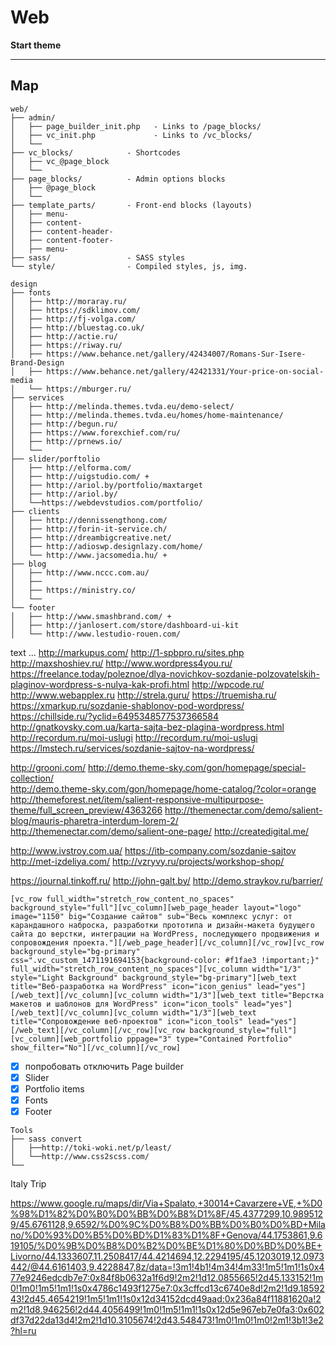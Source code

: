 # Web

**Start theme**


------------------------
Map
------------------------

```
web/
├── admin/           
│   ├── page_builder_init.php   - Links to /page_blocks/
│   ├── vc_init.php             - Links to /vc_blocks/
│   └──
├── vc_blocks/            - Shortcodes
│   ├── vc_@page_block
│   └──
├── page_blocks/          - Admin options blocks
│   ├── @page_block
│   └──
├── template_parts/       - Front-end blocks (layouts)
│   ├── menu-
│   ├── content-
│   ├── content-header-
│   ├── content-footer-
│   ├── menu-
├── sass/                 - SASS styles
└── style/                - Compiled styles, js, img.

```

```
design
├── fonts
│   ├── http://moraray.ru/
│   ├── https://sdklimov.com/
│   ├── http://fj-volga.com/
│   ├── http://bluestag.co.uk/
│   ├── http://actie.ru/
│   ├── https://riway.ru/
│   ├── https://www.behance.net/gallery/42434007/Romans-Sur-Isere-Brand-Design
│   ├── https://www.behance.net/gallery/42421331/Your-price-on-social-media
│   └── https://mburger.ru/
├── services
│   ├── http://melinda.themes.tvda.eu/demo-select/
│   ├── http://melinda.themes.tvda.eu/homes/home-maintenance/
│   ├── http://begun.ru/
│   ├── https://www.forexchief.com/ru/
│   ├── http://prnews.io/
│   └──
├── slider/porftolio
│   ├── http://elforma.com/
│   ├── http://uigstudio.com/ +
│   ├── http://ariol.by/portfolio/maxtarget
│   ├── http://ariol.by/
│   └──https://webdevstudios.com/portfolio/
├── clients
│   ├── http://dennissengthong.com/
│   ├── http://forin-it-service.ch/
│   ├── http://dreambigcreative.net/
│   ├── http://adioswp.designlazy.com/home/
│   └── http://www.jacsomedia.hu/ +
├── blog
│   ├── http://www.nccc.com.au/
│   ├── 
│   ├── https://ministry.co/
│   └──
└── footer
│   ├── http://www.smashbrand.com/ +
│   ├── http://janlosert.com/store/dashboard-ui-kit
│   └── http://www.lestudio-rouen.com/
```
text
...
http://markupus.com/
http://1-spbpro.ru/sites.php
http://maxshoshiev.ru/
http://www.wordpress4you.ru/
https://freelance.today/poleznoe/dlya-novichkov-sozdanie-polzovatelskih-plaginov-wordpress-s-nulya-kak-profi.html
http://wpcode.ru/
http://www.webapplex.ru
http://strela.guru/
https://truemisha.ru/
https://xmarkup.ru/sozdanie-shablonov-pod-wordpress/
https://chillside.ru/?yclid=6495348577537366584
http://gnatkovsky.com.ua/karta-sajta-bez-plagina-wordpress.html
http://recordum.ru/moi-uslugi
http://recordum.ru/moi-uslugi
https://lmstech.ru/services/sozdanie-sajtov-na-wordpress/


http://grooni.com/
http://demo.theme-sky.com/gon/homepage/special-collection/  
http://demo.theme-sky.com/gon/homepage/home-catalog/?color=orange
http://themeforest.net/item/salient-responsive-multipurpose-theme/full_screen_preview/4363266
http://themenectar.com/demo/salient-blog/mauris-pharetra-interdum-lorem-2/
http://themenectar.com/demo/salient-one-page/
http://createdigital.me/

http://www.ivstroy.com.ua/
https://itb-company.com/sozdanie-sajtov
http://met-izdeliya.com/
http://vzryvy.ru/projects/workshop-shop/


https://journal.tinkoff.ru/
http://john-galt.by/
http://demo.straykov.ru/barrier/

`[vc_row full_width="stretch_row_content_no_spaces" background_style="full"][vc_column][web_page_header layout="logo" image="1150" big="Создание сайтов" sub="Весь комплекс услуг: от карандашного наброска, разработки прототипа и дизайн-макета будущего сайта до верстки, интеграции на WordPress, последующего продвижения и сопровождения проекта."][/web_page_header][/vc_column][/vc_row][vc_row background_style="bg-primary" css=".vc_custom_1471191694153{background-color: #f1fae3 !important;}" full_width="stretch_row_content_no_spaces"][vc_column width="1/3" style="Light Background" background_style="bg-primary"][web_text title="Веб-разработка на WordPress" icon="icon_genius" lead="yes"][/web_text][/vc_column][vc_column width="1/3"][web_text title="Верстка макетов и шаблонов для WordPress" icon="icon_tools" lead="yes"][/web_text][/vc_column][vc_column width="1/3"][web_text title="Сопровождение веб-проектов" icon="icon_tools" lead="yes"][/web_text][/vc_column][/vc_row][vc_row background_style="full"][vc_column][web_portfolio pppage="3" type="Contained Portfolio" show_filter="No"][/vc_column][/vc_row]`



- [x] попробовать отключить Рage builder
- [x] Slider
- [x] Portfolio items
- [x] Fonts
- [x] Footer

```
Tools
├── sass convert
│   ├──http://toki-woki.net/p/least/
│   └──http://www.css2scss.com/
└── 
```



Italy Trip

https://www.google.ru/maps/dir/Via+Spalato,+30014+Cavarzere+VE,+%D0%98%D1%82%D0%B0%D0%BB%D0%B8%D1%8F/45.4377299,10.9895129/45.6761128,9.6592/%D0%9C%D0%B8%D0%BB%D0%B0%D0%BD+Milano/%D0%93%D0%B5%D0%BD%D1%83%D1%8F+Genova/44.1753861,9.619105/%D0%9B%D0%B8%D0%B2%D0%BE%D1%80%D0%BD%D0%BE+Livorno/44.1333607,11.2508417/44.4214694,12.2294195/45.1203019,12.0973442/@44.6161403,9.4228847,8z/data=!3m1!4b1!4m34!4m33!1m5!1m1!1s0x477e9246edcdb7e7:0x84f8b0632a1f6d9!2m2!1d12.0855665!2d45.133152!1m0!1m0!1m5!1m1!1s0x4786c1493f1275e7:0x3cffcd13c6740e8d!2m2!1d9.1859243!2d45.4654219!1m5!1m1!1s0x12d34152dcd49aad:0x236a84f11881620a!2m2!1d8.946256!2d44.4056499!1m0!1m5!1m1!1s0x12d5e967eb7e0fa3:0x602df37d22da13d4!2m2!1d10.3105674!2d43.548473!1m0!1m0!1m0!2m1!3b1!3e2?hl=ru
